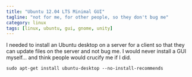 ```yaml
---
title: "Ubuntu 12.04 LTS Minimal GUI"
tagline: "not for me, for other people, so they don't bug me"
category: linux
tags: [linux, ubuntu, gui, gnome, unity]
---
```


I needed to install an Ubuntu desktop on a server for a client so that they can update files on the server and not bug me.  I would never install a GUI myself... and think people would crucify me if I did.

	sudo apt-get install ubuntu-desktop --no-install-recommends

